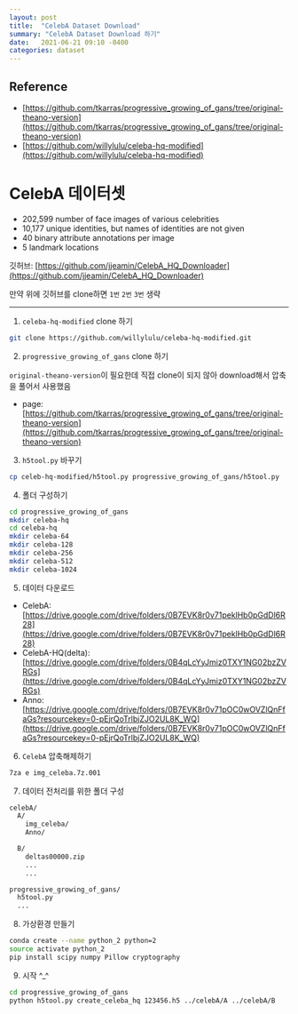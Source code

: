 ```yaml
---
layout: post
title:  "CelebA Dataset Download"
summary: "CelebA Dataset Download 하기"
date:   2021-06-21 09:10 -0400
categories: dataset
---
```


## Reference

- [https://github.com/tkarras/progressive_growing_of_gans/tree/original-theano-version](https://github.com/tkarras/progressive_growing_of_gans/tree/original-theano-version)
- [https://github.com/willylulu/celeba-hq-modified](https://github.com/willylulu/celeba-hq-modified)


# CelebA 데이터셋

- 202,599 number of face images of various celebrities
- 10,177 unique identities, but names of identities are not given
- 40 binary attribute annotations per image
- 5 landmark locations

깃허브: [https://github.com/jjeamin/CelebA_HQ_Downloader](https://github.com/jjeamin/CelebA_HQ_Downloader)

만약 위에 깃허브를 clone하면 `1번` `2번` `3번` 생략

---

1. `celeba-hq-modified` clone 하기

```sh
git clone https://github.com/willylulu/celeba-hq-modified.git
```

2. `progressive_growing_of_gans` clone 하기

`original-theano-version`이 필요한데 직접 clone이 되지 않아 download해서 압축을 풀어서 사용했음

- page: [https://github.com/tkarras/progressive_growing_of_gans/tree/original-theano-version](https://github.com/tkarras/progressive_growing_of_gans/tree/original-theano-version)

3. `h5tool.py` 바꾸기

```sh
cp celeb-hq-modified/h5tool.py progressive_growing_of_gans/h5tool.py
```

4. 폴더 구성하기

```sh
cd progressive_growing_of_gans
mkdir celeba-hq
cd celeba-hq
mkdir celeba-64
mkdir celeba-128
mkdir celeba-256
mkdir celeba-512
mkdir celeba-1024
```

5. 데이터 다운로드

- CelebA: [https://drive.google.com/drive/folders/0B7EVK8r0v71peklHb0pGdDl6R28](https://drive.google.com/drive/folders/0B7EVK8r0v71peklHb0pGdDl6R28)
- CelebA-HQ(delta): [https://drive.google.com/drive/folders/0B4qLcYyJmiz0TXY1NG02bzZVRGs](https://drive.google.com/drive/folders/0B4qLcYyJmiz0TXY1NG02bzZVRGs)
- Anno: [https://drive.google.com/drive/folders/0B7EVK8r0v71pOC0wOVZlQnFfaGs?resourcekey=0-pEjrQoTrlbjZJO2UL8K_WQ](https://drive.google.com/drive/folders/0B7EVK8r0v71pOC0wOVZlQnFfaGs?resourcekey=0-pEjrQoTrlbjZJO2UL8K_WQ)

6. `CelebA` 압축해제하기

```sh
7za e img_celeba.7z.001
```

7. 데이터 전처리를 위한 폴더 구성

```sh
celebA/
  A/
    img_celeba/
    Anno/

  B/
    deltas00000.zip
    ...
    ...

progressive_growing_of_gans/
  h5tool.py
  ...
```

8. 가상환경 만들기

```sh
conda create --name python_2 python=2
source activate python_2
pip install scipy numpy Pillow cryptography
```

9. 시작 ^_^

```sh
cd progressive_growing_of_gans
python h5tool.py create_celeba_hq 123456.h5 ../celebA/A ../celebA/B
```
